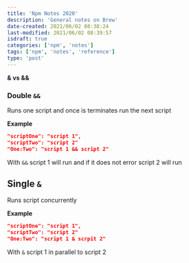 ```yaml
---
title: 'Npm Notes 2020'
description: 'General notes on Brew'
date-created: 2021/06/02 08:38:24
last-modified: 2021/06/02 08:39:57
isdraft: true
categories: ['npm', 'notes']
tags: ['npm', 'notes', 'reference']
type: 'post'
---
```


**& vs &&**

### Double `&&`

Runs one script and once is terminates run the next script

**Example**

```json
"scriptOne": "script 1",
"scriptTwo": "script 2"
"One:Two": "script 1 && script 2"
```

With `&&` script 1 will run and if it does not error script 2 will run

## Single `&`

Runs script concurrently

**Example**

```json
"scriptOne": "script 1",
"scriptTwo": "script 2"
"One:Two": "script 1 & scrpit 2"
```

With `&` script 1 in parallel to script 2
